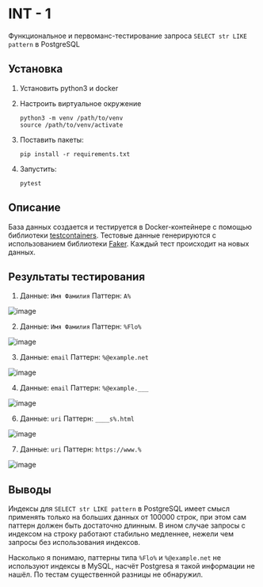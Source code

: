 # INT - 1
Функциональное и первоманс-тестирование запроса `SELECT str LIKE pattern` в PostgreSQL
## Установка
 1. Установить python3 и docker
    
 2. Настроить виртуальное окружение
    ```
    python3 -m venv /path/to/venv
    source /path/to/venv/activate
    ```
 3. Поставить пакеты:
    ```
    pip install -r requirements.txt
    ```
 4. Запустить:
    ```
    pytest
    ```
## Описание
База данных создается и тестируется в Docker-контейнере с помощью библиотеки [testcontainers](https://testcontainers-python.readthedocs.io/en/latest/).
Тестовые данные генерируются с использованием библиотеки [Faker](https://faker.readthedocs.io/en/master/). Каждый тест происходит на новых данных.

## Результаты тестирования
 1. Данные: `Имя Фамилия`
    Паттерн: `A%`
 
   ![image](https://github.com/Alex-Namat/INT-1/assets/24422451/4c69f655-fecb-4422-bc9a-4abf4978e9b9)
   
 2. Данные: `Имя Фамилия`
    Паттерн: `%Flo%`
 
   ![image](https://github.com/Alex-Namat/INT-1/assets/24422451/571d8a65-76cc-427e-a087-49034e4b2b7d)
   
 3. Данные: `email`
    Паттерн: `%@example.net`
 
   ![image](https://github.com/Alex-Namat/INT-1/assets/24422451/5e2958d7-7fe8-4bd0-a7a8-4acd433864f4)

 4. Данные: `email`
    Паттерн: `%@example.___`
    
   ![image](https://github.com/Alex-Namat/INT-1/assets/24422451/3d817fb4-9fb3-4c8d-b645-b03c34173f53)

 6. Данные: `uri`
    Паттерн: `____s%.html`
    
   ![image](https://github.com/Alex-Namat/INT-1/assets/24422451/ee3b9ad8-944b-4666-bd6b-601fe9d44dcb)

 7. Данные: `uri`
    Паттерн: `https://www.%`

   ![image](https://github.com/Alex-Namat/INT-1/assets/24422451/1c5f55c4-cc51-4596-8e2c-9736c2cb6b29)


## Выводы
Индексы для `SELECT str LIKE pattern` в PostgreSQL имеет смысл применять только на больших данных от 100000 строк, при этом сам паттерн должен быть достаточно длинным. В ином случае запросы с индексом на строку работают стабильно медленнее, нежели чем запросы без использования индексов.

Насколько я понимаю, паттерны типа `%Flo%` и `%@example.net` не используют индексы в MySQL, насчёт Postgresa я такой информации не нашёл. По тестам существенной разницы не обнаружил.




